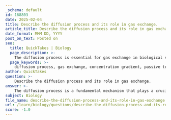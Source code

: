 ```yaml
---
_schema: default
id: 168803
date: 2025-02-04
title: Describe the diffusion process and its role in gas exchange.
article_title: Describe the diffusion process and its role in gas exchange.
date_format: MMM DD, YYYY
post_on_text: Posted on
seo:
  title: QuickTakes | Biology
  page_description: >-
    The diffusion process is essential for gas exchange in biological systems, involving the movement of gases from higher to lower concentration areas, impacting both unicellular and multicellular organisms.
  page_keywords: >-
    diffusion process, gas exchange, concentration gradient, passive transport, unicellular organisms, multicellular organisms, alveoli, oxygen, carbon dioxide, surface area to volume ratio, exchange surface thickness, temperature effect, biological systems
author: QuickTakes
question: >-
    Describe the diffusion process and its role in gas exchange.
answer: >-
    The diffusion process is a fundamental mechanism that plays a crucial role in gas exchange across various biological systems. It involves the movement of molecules from an area of higher concentration to an area of lower concentration, driven by concentration gradients. This passive transport mechanism does not require energy input, making it essential for the survival of both unicellular and multicellular organisms.\n\n### Mechanism of Diffusion in Gas Exchange\n\n1. **Direct Gas Exchange in Unicellular Organisms**: \n   - In unicellular organisms, such as bacteria and protists, gas exchange occurs directly through the cell membrane. Due to their small size and high surface area to volume ratio, these organisms can efficiently exchange gases. Oxygen from the surrounding environment diffuses into the cell, while carbon dioxide, a metabolic waste product, diffuses out. This process is facilitated by the concentration gradients of these gases, where oxygen moves from areas of higher concentration (the environment) to lower concentration (inside the cell), and vice versa for carbon dioxide.\n\n2. **Gas Exchange in Multicellular Organisms**: \n   - In multicellular organisms, such as mammals, specialized structures are required for efficient gas exchange. For instance, in the lungs, gas exchange occurs in the alveoli. Here, oxygen from the air in the alveoli is at a higher concentration compared to the oxygen concentration in the blood within the surrounding capillaries. This concentration gradient drives the diffusion of oxygen into the blood, while carbon dioxide diffuses from the blood (where it is at a higher concentration) into the alveoli (where it is at a lower concentration) to be expelled from the body.\n\n### Role of Concentration Gradients\n\nConcentration gradients are vital for facilitating gas exchange. They ensure that gases move in the appropriate direction to maintain homeostasis. The greater the difference in concentration, the faster the rate of diffusion. This principle is applicable not only in respiratory systems but also in other biological processes, such as nutrient absorption and waste removal.\n\n### Factors Influencing Diffusion\n\nSeveral factors influence the efficiency of diffusion in gas exchange:\n\n- **Surface Area to Volume Ratio**: Smaller organisms have a higher surface area to volume ratio, which enhances the efficiency of diffusion. In contrast, larger organisms have a lower ratio and require specialized structures (like lungs or gills) to increase surface area for gas exchange.\n  \n- **Thickness of the Exchange Surface**: Thinner exchange surfaces facilitate faster diffusion. For example, the alveolar walls are extremely thin, allowing for rapid gas exchange.\n\n- **Temperature and Medium**: Higher temperatures can increase the kinetic energy of molecules, enhancing diffusion rates. Additionally, the medium through which gases diffuse (air vs. water) can affect the rate of diffusion.\n\n### Conclusion\n\nIn summary, diffusion is a critical process for gas exchange in both unicellular and multicellular organisms. It relies on concentration gradients to facilitate the movement of gases across membranes, ensuring that organisms can efficiently absorb oxygen and expel carbon dioxide. Understanding the principles of diffusion and the factors that influence it is essential for comprehending how various biological systems function and adapt to their environments.
subject: Biology
file_name: describe-the-diffusion-process-and-its-role-in-gas-exchange.md
url: /learn/biology/questions/describe-the-diffusion-process-and-its-role-in-gas-exchange
score: -1.0
---
```


&nbsp;